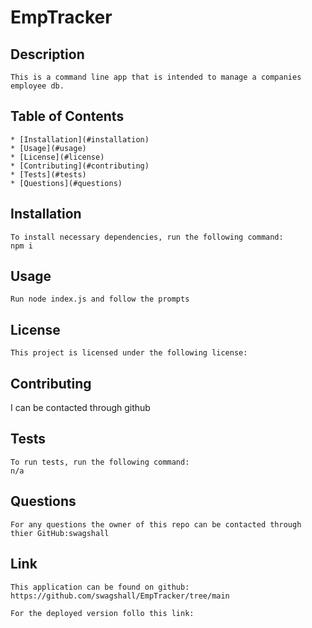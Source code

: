 # EmpTracker

  ## Description
    This is a command line app that is intended to manage a companies employee db.

  ## Table of Contents
    * [Installation](#installation)
    * [Usage](#usage)
    * [License](#license)
    * [Contributing](#contributing)
    * [Tests](#tests)
    * [Questions](#questions)
  
  ## Installation 
    To install necessary dependencies, run the following command: 
    npm i

   
  ## Usage
    Run node index.js and follow the prompts

  ## License
    
    This project is licensed under the following license: 

  ## Contributing 
   I can be contacted through github

  ## Tests 
    To run tests, run the following command:
    n/a

  ## Questions 
    For any questions the owner of this repo can be contacted through thier GitHub:swagshall 

  ## Link 
    This application can be found on github: https://github.com/swagshall/EmpTracker/tree/main

    For the deployed version follo this link: 


